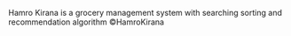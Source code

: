 Hamro Kirana is a grocery management system with searching sorting and recommendation algorithm 
©HamroKirana
